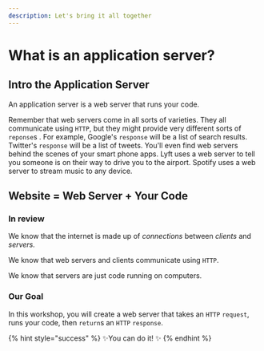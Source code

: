 ```yaml
---
description: Let's bring it all together
---
```


# What is an application server?

## Intro the Application Server

An application server is a web server that runs your code.

Remember that web servers come in all sorts of varieties. They all communicate using `HTTP`, but they might provide very different sorts of `reponse`s . For example, Google's `response` will be a list of search results. Twitter's `response` will be a list of tweets. You'll even find web servers behind the scenes of your smart phone apps. Lyft uses a web server to tell you someone is on their way to drive you to the airport. Spotify uses a web server to stream music to any device.

## Website = Web Server + Your Code

### In review

We know that the internet is made up of _connections_ between _clients_ and _servers._

We know that web servers and clients communicate using `HTTP`.

We know that servers are just code running on computers.

### Our Goal

In this workshop, you will create a web server that takes an `HTTP` `request`, runs your code, then `return`s an `HTTP` `response`.

{% hint style="success" %}
✨You can do it! ✨
{% endhint %}



